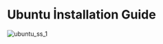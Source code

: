 # Ubuntu İnstallation Guide
![ubuntu_ss_1](https://user-images.githubusercontent.com/90481141/146574716-3657ee29-67e6-495d-ba62-c4d1cb1dc1a7.png)
